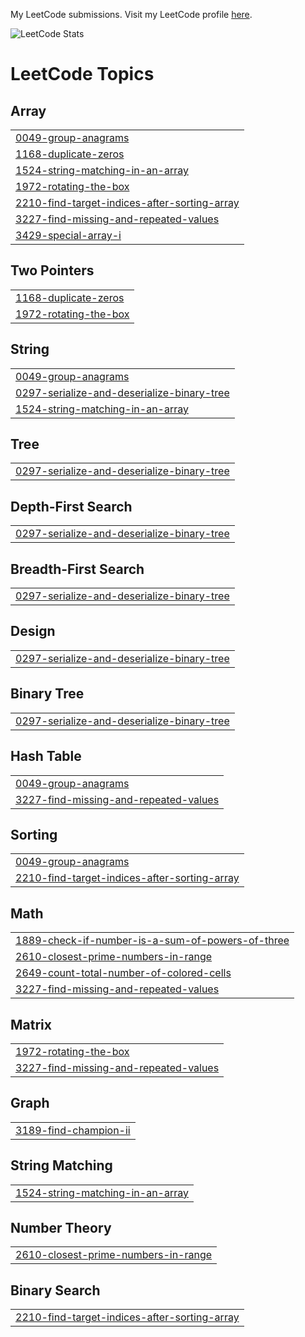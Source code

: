 My LeetCode submissions. 
Visit my LeetCode profile [here](https://leetcode.com/ashishkulkarnii).

![LeetCode Stats](https://leetcard.jacoblin.cool/ashishkulkarnii?theme=dark&font=Noto%20Sans&ext=heatmap)

<!---LeetCode Topics Start-->
# LeetCode Topics
## Array
|  |
| ------- |
| [0049-group-anagrams](https://github.com/ashishkulkarnii/leetcode/tree/master/0049-group-anagrams) |
| [1168-duplicate-zeros](https://github.com/ashishkulkarnii/leetcode/tree/master/1168-duplicate-zeros) |
| [1524-string-matching-in-an-array](https://github.com/ashishkulkarnii/leetcode/tree/master/1524-string-matching-in-an-array) |
| [1972-rotating-the-box](https://github.com/ashishkulkarnii/leetcode/tree/master/1972-rotating-the-box) |
| [2210-find-target-indices-after-sorting-array](https://github.com/ashishkulkarnii/leetcode/tree/master/2210-find-target-indices-after-sorting-array) |
| [3227-find-missing-and-repeated-values](https://github.com/ashishkulkarnii/leetcode/tree/master/3227-find-missing-and-repeated-values) |
| [3429-special-array-i](https://github.com/ashishkulkarnii/leetcode/tree/master/3429-special-array-i) |
## Two Pointers
|  |
| ------- |
| [1168-duplicate-zeros](https://github.com/ashishkulkarnii/leetcode/tree/master/1168-duplicate-zeros) |
| [1972-rotating-the-box](https://github.com/ashishkulkarnii/leetcode/tree/master/1972-rotating-the-box) |
## String
|  |
| ------- |
| [0049-group-anagrams](https://github.com/ashishkulkarnii/leetcode/tree/master/0049-group-anagrams) |
| [0297-serialize-and-deserialize-binary-tree](https://github.com/ashishkulkarnii/leetcode/tree/master/0297-serialize-and-deserialize-binary-tree) |
| [1524-string-matching-in-an-array](https://github.com/ashishkulkarnii/leetcode/tree/master/1524-string-matching-in-an-array) |
## Tree
|  |
| ------- |
| [0297-serialize-and-deserialize-binary-tree](https://github.com/ashishkulkarnii/leetcode/tree/master/0297-serialize-and-deserialize-binary-tree) |
## Depth-First Search
|  |
| ------- |
| [0297-serialize-and-deserialize-binary-tree](https://github.com/ashishkulkarnii/leetcode/tree/master/0297-serialize-and-deserialize-binary-tree) |
## Breadth-First Search
|  |
| ------- |
| [0297-serialize-and-deserialize-binary-tree](https://github.com/ashishkulkarnii/leetcode/tree/master/0297-serialize-and-deserialize-binary-tree) |
## Design
|  |
| ------- |
| [0297-serialize-and-deserialize-binary-tree](https://github.com/ashishkulkarnii/leetcode/tree/master/0297-serialize-and-deserialize-binary-tree) |
## Binary Tree
|  |
| ------- |
| [0297-serialize-and-deserialize-binary-tree](https://github.com/ashishkulkarnii/leetcode/tree/master/0297-serialize-and-deserialize-binary-tree) |
## Hash Table
|  |
| ------- |
| [0049-group-anagrams](https://github.com/ashishkulkarnii/leetcode/tree/master/0049-group-anagrams) |
| [3227-find-missing-and-repeated-values](https://github.com/ashishkulkarnii/leetcode/tree/master/3227-find-missing-and-repeated-values) |
## Sorting
|  |
| ------- |
| [0049-group-anagrams](https://github.com/ashishkulkarnii/leetcode/tree/master/0049-group-anagrams) |
| [2210-find-target-indices-after-sorting-array](https://github.com/ashishkulkarnii/leetcode/tree/master/2210-find-target-indices-after-sorting-array) |
## Math
|  |
| ------- |
| [1889-check-if-number-is-a-sum-of-powers-of-three](https://github.com/ashishkulkarnii/leetcode/tree/master/1889-check-if-number-is-a-sum-of-powers-of-three) |
| [2610-closest-prime-numbers-in-range](https://github.com/ashishkulkarnii/leetcode/tree/master/2610-closest-prime-numbers-in-range) |
| [2649-count-total-number-of-colored-cells](https://github.com/ashishkulkarnii/leetcode/tree/master/2649-count-total-number-of-colored-cells) |
| [3227-find-missing-and-repeated-values](https://github.com/ashishkulkarnii/leetcode/tree/master/3227-find-missing-and-repeated-values) |
## Matrix
|  |
| ------- |
| [1972-rotating-the-box](https://github.com/ashishkulkarnii/leetcode/tree/master/1972-rotating-the-box) |
| [3227-find-missing-and-repeated-values](https://github.com/ashishkulkarnii/leetcode/tree/master/3227-find-missing-and-repeated-values) |
## Graph
|  |
| ------- |
| [3189-find-champion-ii](https://github.com/ashishkulkarnii/leetcode/tree/master/3189-find-champion-ii) |
## String Matching
|  |
| ------- |
| [1524-string-matching-in-an-array](https://github.com/ashishkulkarnii/leetcode/tree/master/1524-string-matching-in-an-array) |
## Number Theory
|  |
| ------- |
| [2610-closest-prime-numbers-in-range](https://github.com/ashishkulkarnii/leetcode/tree/master/2610-closest-prime-numbers-in-range) |
## Binary Search
|  |
| ------- |
| [2210-find-target-indices-after-sorting-array](https://github.com/ashishkulkarnii/leetcode/tree/master/2210-find-target-indices-after-sorting-array) |
<!---LeetCode Topics End-->